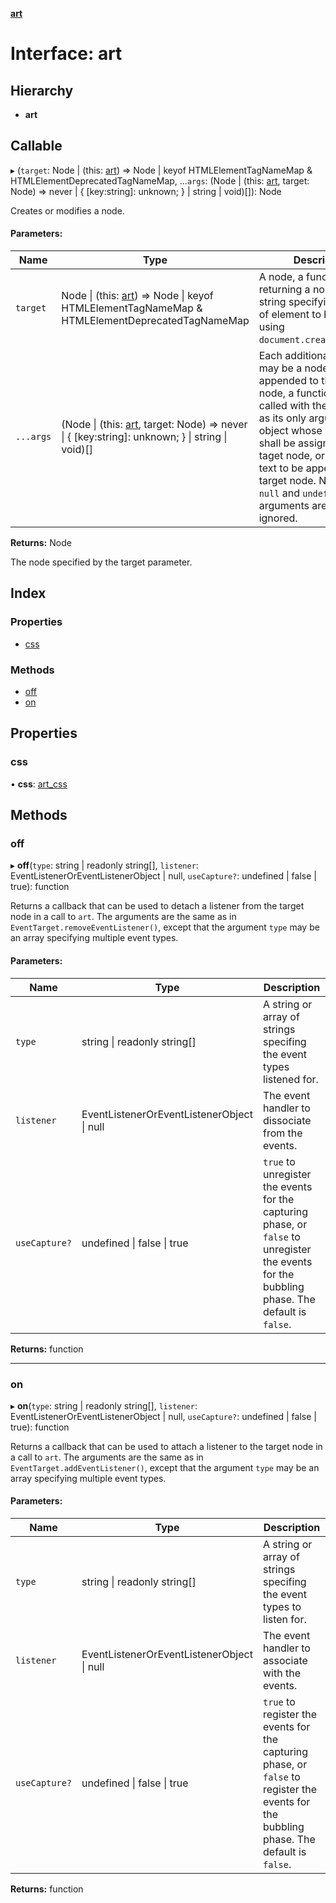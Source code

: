 **[art](../README.md)**

# Interface: art

## Hierarchy

* **art**

## Callable

▸ (`target`: Node \| (this: [art](art.md)) => Node \| keyof HTMLElementTagNameMap & HTMLElementDeprecatedTagNameMap, ...`args`: (Node \| (this: [art](art.md), target: Node) => never \| { [key:string]: unknown;  } \| string \| void)[]): Node

Creates or modifies a node.

#### Parameters:

Name | Type | Description |
------ | ------ | ------ |
`target` | Node \| (this: [art](art.md)) => Node \| keyof HTMLElementTagNameMap & HTMLElementDeprecatedTagNameMap |   A node, a function returning a node, or a string specifying the type of element to be created using `document.createElement()`.  |
`...args` | (Node \| (this: [art](art.md), target: Node) => never \| { [key:string]: unknown;  } \| string \| void)[] |   Each additional argument may be a node to be appended to the taget node, a function to be called with the target node as its only argument, an object whose properties shall be assigned to the taget node, or a string of text to be appended to the target node. Note that `null` and `undefined` arguments are simply ignored.  |

**Returns:** Node

The node specified by the target parameter.

## Index

### Properties

* [css](art.md#css)

### Methods

* [off](art.md#off)
* [on](art.md#on)

## Properties

### css

•  **css**: [art\_css](art_css.md)

## Methods

### off

▸ **off**(`type`: string \| readonly string[], `listener`: EventListenerOrEventListenerObject \| null, `useCapture?`: undefined \| false \| true): function

Returns a callback that can be used to detach a listener from the target node in a call to
`art`.
The arguments are the same as in `EventTarget.removeEventListener()`, except that the
argument `type` may be an array specifying multiple event types.

#### Parameters:

Name | Type | Description |
------ | ------ | ------ |
`type` | string \| readonly string[] |   A string or array of strings specifing the event types listened for.  |
`listener` | EventListenerOrEventListenerObject \| null |   The event handler to dissociate from the events.  |
`useCapture?` | undefined \| false \| true |   `true` to unregister the events for the capturing phase, or `false` to unregister the events for the bubbling phase. The default is `false`.  |

**Returns:** function

___

### on

▸ **on**(`type`: string \| readonly string[], `listener`: EventListenerOrEventListenerObject \| null, `useCapture?`: undefined \| false \| true): function

Returns a callback that can be used to attach a listener to the target node in a call to
`art`.
The arguments are the same as in `EventTarget.addEventListener()`, except that the argument
`type` may be an array specifying multiple event types.

#### Parameters:

Name | Type | Description |
------ | ------ | ------ |
`type` | string \| readonly string[] |   A string or array of strings specifing the event types to listen for.  |
`listener` | EventListenerOrEventListenerObject \| null |   The event handler to associate with the events.  |
`useCapture?` | undefined \| false \| true |   `true` to register the events for the capturing phase, or `false` to register the events for the bubbling phase. The default is `false`.  |

**Returns:** function
